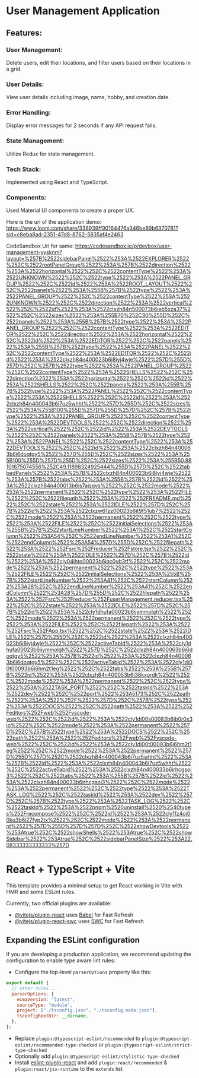 # User Management Application

## Features:

### User Management:
Delete users, edit their locations, and filter users based on their locations in a grid.

### User Details:
View user details including image, name, hobby, and creation date.

### Error Handling:
Display error messages for 2 seconds if any API request fails.

### State Management:
Utilize Redux for state management.

### Tech Stack: 
Implemented using React and TypeScript.

### Components:
Used Material UI components to create a proper UX.

Here is the url of the application demo: https://www.loom.com/share/338939ff90164476a346be89b6370781?sid=c8eba8ad-2351-47d8-8762-5835af4e2463

CodeSandbox Url for same: https://codesandbox.io/p/devbox/user-management-yysknm?layout=%257B%2522sidebarPanel%2522%253A%2522EXPLORER%2522%252C%2522rootPanelGroup%2522%253A%257B%2522direction%2522%253A%2522horizontal%2522%252C%2522contentType%2522%253A%2522UNKNOWN%2522%252C%2522type%2522%253A%2522PANEL_GROUP%2522%252C%2522id%2522%253A%2522ROOT_LAYOUT%2522%252C%2522panels%2522%253A%255B%257B%2522type%2522%253A%2522PANEL_GROUP%2522%252C%2522contentType%2522%253A%2522UNKNOWN%2522%252C%2522direction%2522%253A%2522vertical%2522%252C%2522id%2522%253A%2522clxzh84n500073b6ieb5xza37%2522%252C%2522sizes%2522%253A%255B70%252C30%255D%252C%2522panels%2522%253A%255B%257B%2522type%2522%253A%2522PANEL_GROUP%2522%252C%2522contentType%2522%253A%2522EDITOR%2522%252C%2522direction%2522%253A%2522horizontal%2522%252C%2522id%2522%253A%2522EDITOR%2522%252C%2522panels%2522%253A%255B%257B%2522type%2522%253A%2522PANEL%2522%252C%2522contentType%2522%253A%2522EDITOR%2522%252C%2522id%2522%253A%2522clxzh84n400023b6i8iyj4wje%2522%257D%255D%257D%252C%257B%2522type%2522%253A%2522PANEL_GROUP%2522%252C%2522contentType%2522%253A%2522SHELLS%2522%252C%2522direction%2522%253A%2522horizontal%2522%252C%2522id%2522%253A%2522SHELLS%2522%252C%2522panels%2522%253A%255B%257B%2522type%2522%253A%2522PANEL%2522%252C%2522contentType%2522%253A%2522SHELLS%2522%252C%2522id%2522%253A%2522clxzh84n400043b6i7uz5whht%2522%257D%255D%252C%2522sizes%2522%253A%255B100%255D%257D%255D%257D%252C%257B%2522type%2522%253A%2522PANEL_GROUP%2522%252C%2522contentType%2522%253A%2522DEVTOOLS%2522%252C%2522direction%2522%253A%2522vertical%2522%252C%2522id%2522%253A%2522DEVTOOLS%2522%252C%2522panels%2522%253A%255B%257B%2522type%2522%253A%2522PANEL%2522%252C%2522contentType%2522%253A%2522DEVTOOLS%2522%252C%2522id%2522%253A%2522clxzh84n400063b6i6doqtgy5%2522%257D%255D%252C%2522sizes%2522%253A%255B100%255D%257D%255D%252C%2522sizes%2522%253A%255B50.88101675074556%252C49.11898324925444%255D%257D%252C%2522tabbedPanels%2522%253A%257B%2522clxzh84n400023b6i8iyj4wje%2522%253A%257B%2522tabs%2522%253A%255B%257B%2522id%2522%253A%2522clxzh84n400013b6is7ajsgvs%2522%252C%2522mode%2522%253A%2522permanent%2522%252C%2522type%2522%253A%2522FILE%2522%252C%2522filepath%2522%253A%2522%252FREADME.md%2522%252C%2522state%2522%253A%2522IDLE%2522%257D%252C%257B%2522id%2522%253A%2522clxzw61zz00023b6it9f51ub7%2522%252C%2522mode%2522%253A%2522permanent%2522%252C%2522type%2522%253A%2522FILE%2522%252C%2522initialSelections%2522%253A%255B%257B%2522startLineNumber%2522%253A1%252C%2522startColumn%2522%253A54%252C%2522endLineNumber%2522%253A1%252C%2522endColumn%2522%253A54%257D%255D%252C%2522filepath%2522%253A%2522%252Fsrc%252Freducer%252Fstore.tsx%2522%252C%2522state%2522%253A%2522IDLE%2522%257D%252C%257B%2522id%2522%253A%2522cly04ihto00023b6iqc0vb3tf%2522%252C%2522mode%2522%253A%2522permanent%2522%252C%2522type%2522%253A%2522FILE%2522%252C%2522initialSelections%2522%253A%255B%257B%2522startLineNumber%2522%253A41%252C%2522startColumn%2522%253A28%252C%2522endLineNumber%2522%253A41%252C%2522endColumn%2522%253A28%257D%255D%252C%2522filepath%2522%253A%2522%252Fsrc%252Freducer%252FuserManagement.reducer.tsx%2522%252C%2522state%2522%253A%2522IDLE%2522%257D%252C%257B%2522id%2522%253A%2522cly1dhufa00023b6ijymmolgh%2522%252C%2522mode%2522%253A%2522permanent%2522%252C%2522type%2522%253A%2522FILE%2522%252C%2522filepath%2522%253A%2522%252Fsrc%252FApp.tsx%2522%252C%2522state%2522%253A%2522IDLE%2522%257D%255D%252C%2522id%2522%253A%2522clxzh84n400023b6i8iyj4wje%2522%252C%2522activeTabId%2522%253A%2522cly1dhufa00023b6ijymmolgh%2522%257D%252C%2522clxzh84n400063b6i6doqtgy5%2522%253A%257B%2522id%2522%253A%2522clxzh84n400063b6i6doqtgy5%2522%252C%2522activeTabId%2522%253A%2522cly1di00t00093b6i6hm2t1eg%2522%252C%2522tabs%2522%253A%255B%257B%2522id%2522%253A%2522clxzh84n400053b6i38kxgrdk%2522%252C%2522mode%2522%253A%2522permanent%2522%252C%2522type%2522%253A%2522TASK_PORT%2522%252C%2522taskId%2522%253A%2522dev%2522%252C%2522port%2522%253A5173%252C%2522path%2522%253A%2522%252F%2522%257D%252C%257B%2522type%2522%253A%2522DOCS%2522%252C%2522path%2522%253A%2522%252Feditors%252Fweb%252Fvscode-web%2522%252C%2522id%2522%253A%2522cly1di00s00083b6ib0r0x3io%2522%252C%2522mode%2522%253A%2522permanent%2522%257D%252C%257B%2522type%2522%253A%2522DOCS%2522%252C%2522path%2522%253A%2522%252Feditors%252Fweb%252Fvscode-web%2522%252C%2522id%2522%253A%2522cly1di00t00093b6i6hm2t1eg%2522%252C%2522mode%2522%253A%2522permanent%2522%257D%255D%257D%252C%2522clxzh84n400043b6i7uz5whht%2522%253A%257B%2522id%2522%253A%2522clxzh84n400043b6i7uz5whht%2522%252C%2522activeTabId%2522%253A%2522clxzh84n400033b6irhcgsoi3%2522%252C%2522tabs%2522%253A%255B%257B%2522id%2522%253A%2522clxzh84n400033b6irhcgsoi3%2522%252C%2522mode%2522%253A%2522permanent%2522%252C%2522type%2522%253A%2522TASK_LOG%2522%252C%2522taskId%2522%253A%2522dev%2522%257D%252C%257B%2522type%2522%253A%2522TASK_LOG%2522%252C%2522taskId%2522%253A%2522pnpm%2520uninstall%2520%2540types%252Frecompose%2522%252C%2522id%2522%253A%2522cly1fz4oi00ku3b6i27fyp2tx%2522%252C%2522mode%2522%253A%2522permanent%2522%257D%255D%257D%257D%252C%2522showDevtools%2522%253Atrue%252C%2522showShells%2522%253Atrue%252C%2522showSidebar%2522%253Atrue%252C%2522sidebarPanelSize%2522%253A22.08333333333333%257D

# React + TypeScript + Vite

This template provides a minimal setup to get React working in Vite with HMR and some ESLint rules.

Currently, two official plugins are available:

- [@vitejs/plugin-react](https://github.com/vitejs/vite-plugin-react/blob/main/packages/plugin-react/README.md) uses [Babel](https://babeljs.io/) for Fast Refresh
- [@vitejs/plugin-react-swc](https://github.com/vitejs/vite-plugin-react-swc) uses [SWC](https://swc.rs/) for Fast Refresh

## Expanding the ESLint configuration

If you are developing a production application, we recommend updating the configuration to enable type aware lint rules:

- Configure the top-level `parserOptions` property like this:

```js
export default {
  // other rules...
  parserOptions: {
    ecmaVersion: "latest",
    sourceType: "module",
    project: ["./tsconfig.json", "./tsconfig.node.json"],
    tsconfigRootDir: __dirname,
  },
};
```

- Replace `plugin:@typescript-eslint/recommended` to `plugin:@typescript-eslint/recommended-type-checked` or `plugin:@typescript-eslint/strict-type-checked`
- Optionally add `plugin:@typescript-eslint/stylistic-type-checked`
- Install [eslint-plugin-react](https://github.com/jsx-eslint/eslint-plugin-react) and add `plugin:react/recommended` & `plugin:react/jsx-runtime` to the `extends` list
